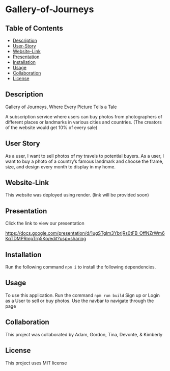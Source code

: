 # Gallery-of-Journeys

## Table of Contents
 * [Description](#Description)
 * [User-Story](#User-Story)
 * [Website-Link](#Website-Link)
 * [Presentation](#Presentation)
 * [Installation](#Installation)
 * [Usage](#Usage)
 * [Collaboration](#Collaboration)
 * [License](#License)

## Description
Gallery of Journeys, Where Every Picture Tells a Tale

A subscription service where users can buy photos from photographers of different places or landmarks in various cities and countries. (The creators of the website would get 10% of every sale)

## User Story
As a user, I want to sell photos of my travels to potential buyers.
As a user, I want to buy a photo of a country’s famous landmark and choose the frame, size, and design every month to display in my home.

## Website-Link
This website was deployed using render. (link will be provided soon)

## Presentation
Click the link to view our presentation

https://docs.google.com/presentation/d/1ugSTgIm3YbrjRs0tFB_OffNZrWm6KqTDMPRmpTrp5Ko/edit?usp=sharing

## Installation
Run the following command `npm i` to install the following dependencies. 

## Usage
To use this application. Run the command `npm run build` Sign up or Login as a User to sell or buy photos. Use the navbar to navigate through the page

## Collaboration 
This project was collaborated by Adam, Gordon, Tina, Devonte, & Kimberly

## License 
This project uses MIT license